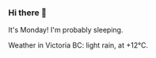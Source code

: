 ### Hi there :wave:

It's Monday! I'm probably sleeping.

Weather in Victoria BC: light rain, at +12°C.
